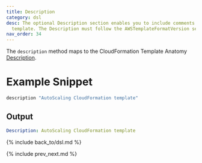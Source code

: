 ```yaml
---
title: Description
category: dsl
desc: The optional Description section enables you to include comments about your
  template. The Description must follow the AWSTemplateFormatVersion section.
nav_order: 34
---
```


The `description` method maps to the CloudFormation Template Anatomy [Description](https://docs.aws.amazon.com/AWSCloudFormation/latest/UserGuide/template-description-structure.html).

# Example Snippet


```ruby
description "AutoScaling CloudFormation template"
```

## Output

```yaml
Description: AutoScaling CloudFormation template
```

{% include back_to/dsl.md %}

{% include prev_next.md %}

